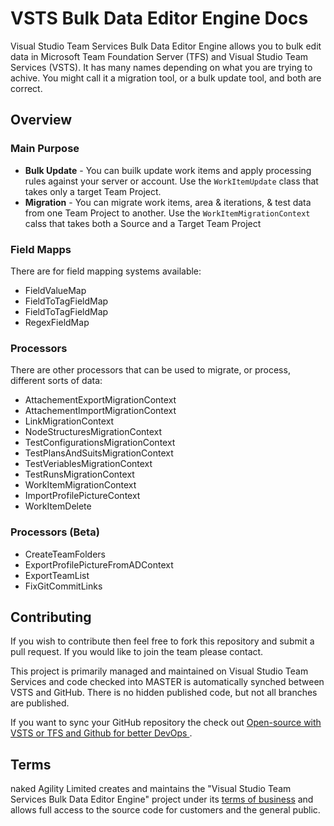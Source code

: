 # VSTS Bulk Data Editor Engine Docs

Visual Studio Team Services Bulk Data Editor Engine allows you to bulk edit data in Microsoft Team Foundation Server (TFS) and Visual Studio Team Services (VSTS). It has many names depending on what you are trying to achive. You might call it a migration tool, or a bulk update tool, and both are correct. 

## Overview

### Main Purpose

- **Bulk Update** - You can builk update work items and apply processing rules against your server or account. Use the `WorkItemUpdate` class that takes only a target Team Project. 
- **Migration** - You can migrate work items, area & iterations, & test data from one Team Project to another. Use the `WorkItemMigrationContext` calss that takes both a Source and a Target Team Project

### Field Mapps

There are for field mapping systems available:

- FieldValueMap
- FieldToTagFieldMap
- FieldToTagFieldMap
- RegexFieldMap

### Processors

There are other processors that can be used to migrate, or process, different sorts of data:

- AttachementExportMigrationContext
- AttachementImportMigrationContext
- LinkMigrationContext
- NodeStructuresMigrationContext
- TestConfigurationsMigrationContext
- TestPlansAndSuitsMigrationContext
- TestVeriablesMigrationContext
- TestRunsMigrationContext
- WorkItemMigrationContext
- ImportProfilePictureContext
- WorkItemDelete

### Processors (Beta)

- CreateTeamFolders
- ExportProfilePictureFromADContext
- ExportTeamList
- FixGitCommitLinks

## Contributing

If you wish to contribute then feel free to fork this repository and submit a pull request. If you would like to join the team please contact.

This project is primarily managed and maintained on Visual Studio Team Services and code checked into MASTER is automatically synched between VSTS and GitHub. There is no hidden published code, but not all branches are published.

If you want to sync your GitHub repository the check out [Open-source with VSTS or TFS and Github for better DevOps
](https://nkdagility.com/open-source-vsts-tfs-github-better-devops/).

## Terms

naked Agility Limited creates and maintains the "Visual Studio Team Services Bulk Data Editor Engine" project under its [terms of business](https://nkdagility.com/company/consulting-terms-of-business/) and allows full access to the source code for customers and the general public. 


